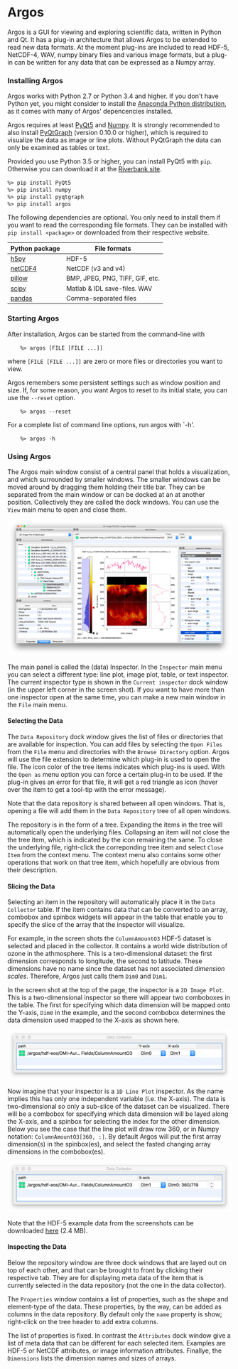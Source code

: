 Argos
==========

Argos is a GUI for viewing and exploring scientific data, written in Python and Qt. It has a
plug-in architecture that allows Argos to be extended to read new data formats. At the moment
plug-ins are included to read HDF-5, NetCDF-4, WAV, numpy binary files and various image formats,
but a plug-in can be written for any data that can be expressed as a Numpy array.

### Installing Argos

Argos works with Python 2.7 or Python 3.4 and higher. If you don't have Python yet, you might
consider to install the [Anaconda Python distribution](https://www.continuum.io/downloads), as it
comes with many of Argos' depencencies installed.

Argos requires at least [PyQt5](https://www.riverbankcomputing.com/software/pyqt/intro) and
[Numpy](http://www.numpy.org). It is strongly recommended to also install
[PyQtGraph](https://pyqtgraph.org) (version 0.10.0 or higher), which is required to visualize the
data as image or line plots. Without PyQtGraph the data can only be examined as tables or text.

Provided you use Python 3.5 or higher, you can install PyQt5 with `pip`. Otherwise you can download
it at the [Riverbank site](https://www.riverbankcomputing.com/software/pyqt/download5).

    %> pip install PyQt5
    %> pip install numpy
    %> pip install pyqtgraph
    %> pip install argos

The following dependencies are optional. You only need to install them if you want to read the
corresponding file formats. They can be installed with `pip install <package>` or downloaded from
their respective website.

| Python package                                       | File formats                    |
|------------------------------------------------------|---------------------------------|
| [h5py](http://www.h5py.org)                          | HDF-5                           |
| [netCDF4](http://unidata.github.io/netcdf4-python/)  | NetCDF (v3 and v4)              |
| [pillow](https://python-pillow.org/)                 | BMP, JPEG, PNG, TIFF, GIF, etc. |
| [scipy](https://www.scipy.org/)                      | Matlab & IDL save-files. WAV    |
| [pandas](https://www.pandas.org/)                    | Comma-separated files           |


### Starting Argos

After installation, Argos can be started from the command-line with

```
    %> argos [FILE [FILE ...]]
```

where `[FILE [FILE ...]]` are zero or more files or directories you want to view.

Argos remembers some persistent settings such as window position and size. If, for some reason,
you want Argos to reset to its initial state, you can use the `--reset` option.

```
    %> argos --reset
```

For a complete list of command line options, run argos with `-h'.

```
    %> argos -h
```

### Using Argos

The Argos main window consist of a central panel that holds a visualization, and which surrounded
by smaller windows. The smaller windows can be moved around by dragging them holding their title
bar. They can be separated from the main window or can be docked at an at another position.
Collectively they are called the dock windows. You can use the `View` main menu to open and close
them.

![argos_screen_shot](docs/screen_shots/argos_gui.png)

The main panel is called the (data) Inspector. In the `Inspector` main menu you can select a
different type: line plot, image plot, table, or text inspector. The current inspector type is
shown in the `Current inspector` dock window (in the upper left corner in the screen shot). If you
want to have more than one inspector open at the same time, you can make a new main window in the
`File` main menu.

#### Selecting the Data

The `Data Repository` dock window gives the list of files or directories that are available for
inspection. You can add files by selecting the `Open Files` from the `File` menu and directories
with the `Browse Directory` option. Argos will use the file extension to determine which plug-in
is used to open the file. The icon color of the tree items indicates which plug-ins is used. With
the `Open as` menu option you can force a certain plug-in to be used. If the plug-in gives an
error for that file, it will get a red triangle as icon (hover over the item to get a
tool-tip with the error message).

Note that the data repository is shared between all open
windows. That is, opening a file will add them in the `Data Repository` tree of all open windows.

The repository is in the form of a tree. Expanding the items in the tree will automatically open
the underlying files. Collapsing an item will not close the the tree item, which is indicated by
the icon remaining the same. To close the underlying file, right-click the correponding tree item
and select `Close Item` from the context menu. The context menu also contains some other operations
that work on that tree item, which hopefully are obvious from their description.


#### Slicing the Data


Selecting an item in the repository will automatically place it in the `Data Collector` table.
If the item contains data that can be converted to an array, combobox and spinbox widgets will
appear in the table that enable you to specify the slice of the array that the inspector will
visualize.

For example, in the screen shots the `ColumnAmountO3` HDF-5 dataset is selected
and placed in the collector. It contains a world wide distribution of ozone in the athmosphere. This
is a two-dimensional dataset: the first dimension corresponds to longitude, the second to latitude.
These dimensions have no name since  the dataset has not associated *dimension scales*. Therefore,
Argos just calls them `Dim0` and `Dim1`.

In the screen shot at the top of the page, the inspector is a `2D Image Plot`. This is a
two-dimensional inspector so
there will appear two comboboxes in the table. The first for specifying which data dimension will be
mapped onto the Y-axis, `Dim0` in the example, and the second combobox determines the data dimension
used mapped to the X-axis as shown here.

![collector_2d](docs/screen_shots/collector_2d.png)

Now imagine that your inspector is a `1D Line Plot` inspector. As the name
implies this has only one independent variable (i.e. the X-axis). The data is two-dimensional so
only a sub-slice of the dataset can be visualized. There will be a combobox for specifying which
data dimension will be layed along the X-axis, and a spinbox for selecting the index for the other
dimension. Below you see the case that the line plot will draw row 360, or in Numpy
notation: `ColumnAmountO3[360, :]`. By default Argos will put the first array dimension(s) in the
spinbox(es), and select the fasted changing array dimensions in the combobox(es).

![collector_1d](docs/screen_shots/collector_1d.png)

Note that the HDF-5 example data from the screenshots can be downloaded
[here](http://www.hdfeos.org/zoo/index_openGESDISC_Examples.php#OMI) (2.4 MB).

#### Inspecting the Data


Below the repository window are three dock windows that are layed out on top of each other, and
that can be brought to front by clicking their respective tab. They are for displaying meta data of
the item that is currently selected in the data repository (not the one in the data collector).

The `Properties` window contains a list of properties, such as the shape and element-type of the
data. These properties, by the way, can be added as columns in the data repository. By default only
the `name` property is show; right-click on the tree header to add extra columns.

The list of properties is fixed. In contrast the `Attributes` dock window give a list of meta data
that can be different for each selected item. Examples are HDF-5 or NetCDF attributes, or image
information attributes. Finallye, the `Dimensions` lists the dimension names and sizes of arrays.

